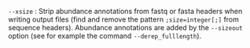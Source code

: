 `--xsize`
: Strip abundance annotations from fastq or fasta headers when writing
  output files (find and remove the pattern `;size=integer[;]` from
  sequence headers). Abundance annotations are added by the
  `--sizeout` option (see for example the command
  `--derep_fulllength`).
